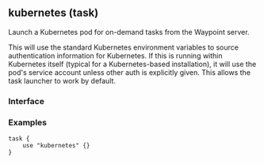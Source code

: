 <!-- This file was generated via `make gen/integrations-hcl` -->
## kubernetes (task)

Launch a Kubernetes pod for on-demand tasks from the Waypoint server.

This will use the standard Kubernetes environment variables to source
authentication information for Kubernetes. If this is running within Kubernetes
itself (typical for a Kubernetes-based installation), it will use the pod's
service account unless other auth is explicitly given. This allows the task
launcher to work by default.

### Interface

### Examples

```hcl
task {
	use "kubernetes" {}
}
```

